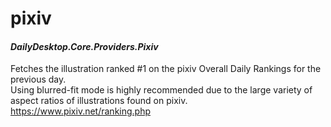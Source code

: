 # pixiv
#### *DailyDesktop.Core.Providers.Pixiv*

Fetches the illustration ranked #1 on the pixiv Overall Daily Rankings for the previous day.<br /> 
Using blurred-fit mode is highly recommended due to the large variety of aspect ratios of illustrations found on pixiv.<br />
https://www.pixiv.net/ranking.php
